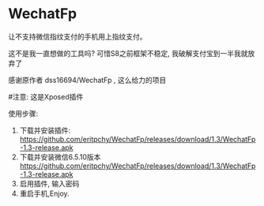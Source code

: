 # WechatFp
让不支持微信指纹支付的手机用上指纹支付。

这不是我一直想做的工具吗?
可惜S8之前框架不稳定, 我破解支付宝到一半我就放弃了

感谢原作者 dss16694/WechatFp , 这么给力的项目

#注意: 这是Xposed插件

使用步骤:
1. 下载并安装插件: https://github.com/eritpchy/WechatFp/releases/download/1.3/WechatFp-1.3-release.apk
2. 下载并安装微信6.5.10版本 https://github.com/eritpchy/WechatFp/releases/download/1.3/WechatFp-1.3-release.apk
3. 启用插件, 输入密码
4. 重启手机,Enjoy.

